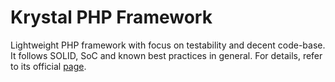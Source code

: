 Krystal PHP Framework
====================

Lightweight PHP framework with focus on testability and decent code-base. It follows SOLID, SoC and known best practices in general. For details, refer to its official [page](http://krystal-framework.ml).
